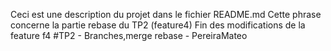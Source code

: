 Ceci est une description du projet dans le fichier README.md
Cette phrase concerne la partie rebase du TP2 (feature4)
Fin des modifications de la feature f4
#TP2 - Branches,merge rebase - PereiraMateo 
